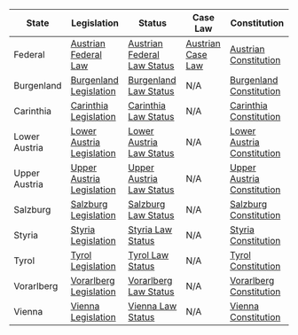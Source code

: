 | State | Legislation | Status | Case Law | Constitution |
| ----- | ----------- | ------ | -------- | ------------ |
| Federal | [Austrian Federal Law](https://www.ris.bka.gv.at/) | [Austrian Federal Law Status](https://www.ris.bka.gv.at/Bundesrecht/) | [Austrian Case Law](https://www.ris.bka.gv.at/Judikatur/Justiz/) | [Austrian Constitution](https://www.ris.bka.gv.at/GeltendeFassung.wxe?Abfrage=Bundesnormen&Gesetzesnummer=10000138) |
| Burgenland | [Burgenland Legislation](https://www.ris.bka.gv.at/Landesrecht-Burgenland) | [Burgenland Law Status](https://www.ris.bka.gv.at/Landesrecht-Burgenland) | N/A | [Burgenland Constitution](https://www.ris.bka.gv.at/Landesrecht-Burgenland) |
| Carinthia | [Carinthia Legislation](https://www.ris.bka.gv.at/Landesrecht-K%C3%A4rnten) | [Carinthia Law Status](https://www.ris.bka.gv.at/Landesrecht-K%C3%A4rnten) | N/A | [Carinthia Constitution](https://www.ris.bka.gv.at/Landesrecht-K%C3%A4rnten) |
| Lower Austria | [Lower Austria Legislation](https://www.ris.bka.gv.at/Landesrecht-Nieder%C3%B6sterreich) | [Lower Austria Law Status](https://www.ris.bka.gv.at/Landesrecht-Nieder%C3%B6sterreich) | N/A | [Lower Austria Constitution](https://www.ris.bka.gv.at/Landesrecht-Nieder%C3%B6sterreich) |
| Upper Austria | [Upper Austria Legislation](https://www.ris.bka.gv.at/Landesrecht-Ober%C3%B6sterreich) | [Upper Austria Law Status](https://www.ris.bka.gv.at/Landesrecht-Ober%C3%B6sterreich) | N/A | [Upper Austria Constitution](https://www.ris.bka.gv.at/Landesrecht-Ober%C3%B6sterreich) |
| Salzburg | [Salzburg Legislation](https://www.ris.bka.gv.at/Landesrecht-Salzburg) | [Salzburg Law Status](https://www.ris.bka.gv.at/Landesrecht-Salzburg) | N/A | [Salzburg Constitution](https://www.ris.bka.gv.at/Landesrecht-Salzburg) |
| Styria | [Styria Legislation](https://www.ris.bka.gv.at/Landesrecht-Steiermark) | [Styria Law Status](https://www.ris.bka.gv.at/Landesrecht-Steiermark) | N/A | [Styria Constitution](https://www.ris.bka.gv.at/Landesrecht-Steiermark) |
| Tyrol | [Tyrol Legislation](https://www.ris.bka.gv.at/Landesrecht-Tirol) | [Tyrol Law Status](https://www.ris.bka.gv.at/Landesrecht-Tirol) | N/A | [Tyrol Constitution](https://www.ris.bka.gv.at/Landesrecht-Tirol) |
| Vorarlberg | [Vorarlberg Legislation](https://www.ris.bka.gv.at/Landesrecht-Vorarlberg) | [Vorarlberg Law Status](https://www.ris.bka.gv.at/Landesrecht-Vorarlberg) | N/A | [Vorarlberg Constitution](https://www.ris.bka.gv.at/Landesrecht-Vorarlberg) |
| Vienna | [Vienna Legislation](https://www.ris.bka.gv.at/Landesrecht-Wien) | [Vienna Law Status](https://www.ris.bka.gv.at/Landesrecht-Wien) | N/A | [Vienna Constitution](https://www.ris.bka.gv.at/Landesrecht-Wien) |